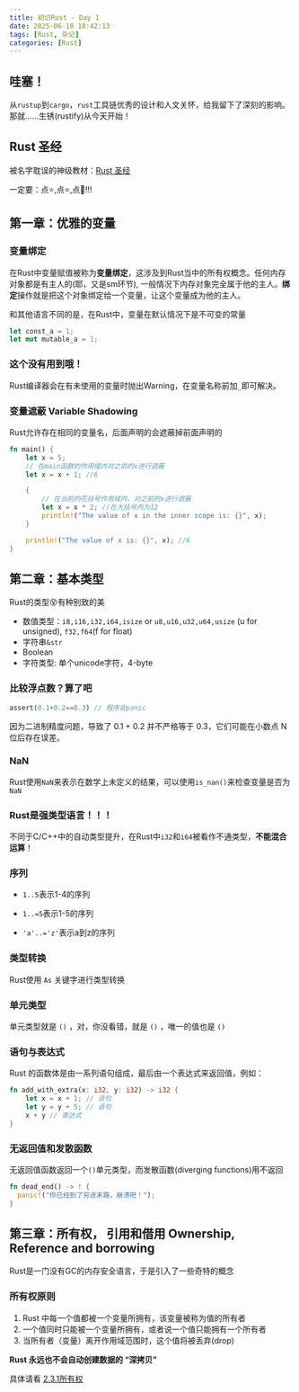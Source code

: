 ```yaml
---
title: 初识Rust - Day 1
date: 2025-06-18 18:42:13
tags: [Rust, 杂记]
categories: [Rust]
---
```


## 哇塞！

从`rustup`到`cargo`，`rust`工具链优秀的设计和人文关怀，给我留下了深刻的影响。那就……生锈(rustify)从今天开始！

## Rust 圣经

被名字耽误的神级教材：[Rust 圣经](https://course.rs/about-book.html)

一定要：点:star:,点:star:,点:star2:!!!



## 第一章：优雅的变量

### 变量绑定

在Rust中变量赋值被称为**变量绑定**，这涉及到Rust当中的所有权概念。任何内存对象都是有主人的(耶，又是sm环节), 一般情况下内存对象完全属于他的主人。**绑定**操作就是把这个对象绑定给一个变量，让这个变量成为他的主人。

和其他语言不同的是，在Rust中，变量在默认情况下是不可变的常量

``````rust
let const_a = 1;
let mut mutable_a = 1;
``````

### 这个没有用到哦！

Rust编译器会在有未使用的变量时抛出Warning，在变量名称前加`_`即可解决。

### 变量遮蔽 Variable Shadowing

Rust允许存在相同的变量名，后面声明的会遮蔽掉前面声明的

``````rust
fn main() {
    let x = 5;
    // 在main函数的作用域内对之前的x进行遮蔽
    let x = x + 1; //6

    {
        // 在当前的花括号作用域内，对之前的x进行遮蔽
        let x = x * 2; //在大括号内为12
        println!("The value of x in the inner scope is: {}", x);
    }

    println!("The value of x is: {}", x); //6
}
``````

## 第二章：基本类型

Rust的类型:dizzy_face:有种别致的美

- 数值类型：`i8,i16,i32,i64,isize` or `u8,u16,u32,u64,usize` (u for unsigned), `f32,f64`(f for float)
- 字符串`&str`
- Boolean
- 字符类型: 单个unicode字符，4-byte

### 比较浮点数？算了吧

``````Rust
assert(0.1+0.2==0.3) // 程序会panic
``````

因为二进制精度问题，导致了 0.1 + 0.2 并不严格等于 0.3，它们可能在小数点 N 位后存在误差。

### NaN

Rust使用`NaN`来表示在数学上未定义的结果，可以使用`is_nan()`来检查变量是否为`NaN`

### Rust是强类型语言！！！

不同于C/C++中的自动类型提升，在Rust中`i32`和`i64`被看作不通类型，**不能混合运算**！

### 序列

- `1..5`表示1-4的序列

- `1..=5`表示1-5的序列
- `'a'..='z'`表示a到z的序列

### 类型转换

Rust使用 `As` 关键字进行类型转换

### 单元类型

单元类型就是 `()` ，对，你没看错，就是 `()` ，唯一的值也是 `()`

### 语句与表达式

Rust 的函数体是由一系列语句组成，最后由一个表达式来返回值，例如：

```rust
fn add_with_extra(x: i32, y: i32) -> i32 {
    let x = x + 1; // 语句
    let y = y + 5; // 语句
    x + y // 表达式
}
```

### 无返回值和发散函数

无返回值函数返回一个`()`单元类型，而发散函数(diverging functions)用不返回

``````rust
fn dead_end() -> ! {  
  panic!("你已经到了穷途末路，崩溃吧！"); 
}
``````

## 第三章：所有权， 引用和借用 Ownership, Reference and borrowing

Rust是一门没有GC的内存安全语言，于是引入了一些奇特的概念

### 所有权原则

1. Rust 中每一个值都被一个变量所拥有，该变量被称为值的所有者
2. 一个值同时只能被一个变量所拥有，或者说一个值只能拥有一个所有者
3. 当所有者（变量）离开作用域范围时，这个值将被丢弃(drop)



**Rust 永远也不会自动创建数据的 “深拷贝”**



具体请看 [2.3.1所有权](https://course.rs/basic/ownership/ownership.html)

